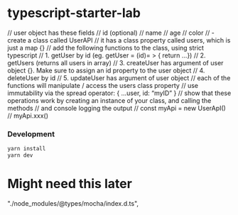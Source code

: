 # typescript-starter-lab

// user object has these fields
// id (optional)
// name
// age
// color
// -create a class called UserAPI
// it has a class property called users, which is just a map {}
// add the following functions to the class, using strict typescript
// 1. getUser by id (eg. getUser = (id)=  > { return ...})
// 2. getUsers (returns all users in array)
// 3. createUser has argument of user object {}. Make sure to assign an id property to the user object
// 4. deleteUser by id
// 5. updateUser has argument of user object
// each of the functions will manipulate / access the users class property
// use immutability via the spread operator:  { ...user, id: “myID” }
// show that these operations work by creating an instance of your class, and calling the methods
// and console logging the output
// const myApi = new UserApI()
// myApi.xxx()

### Development

```bash
yarn install
yarn dev
```

# Might need this later
"./node_modules/@types/mocha/index.d.ts",

